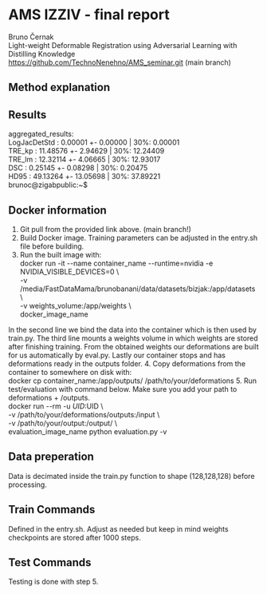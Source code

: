 # AMS IZZIV - final report
Bruno Černak      \
Light-weight Deformable Registration using Adversarial Learning with Distilling Knowledge\
https://github.com/TechnoNenehno/AMS_seminar.git (main branch)

## Method explanation


## Results
aggregated_results:    \
        LogJacDetStd        : 0.00001 +- 0.00000 | 30%: 0.00001   \
        TRE_kp              : 11.48576 +- 2.94629 | 30%: 12.24409 \
        TRE_lm              : 12.32114 +- 4.06665 | 30%: 12.93017 \
        DSC                 : 0.25145 +- 0.08298 | 30%: 0.20475   \
        HD95                : 49.13264 +- 13.05698 | 30%: 37.89221      \
brunoc@zigabpublic:~$   

## Docker information
1. Git pull from the provided link above. (main branch!)
2. Build Docker image. Training parameters can be adjusted in the entry.sh file before building.
3. Run the built image with: \
docker run -it --name container_name --runtime=nvidia -e NVIDIA_VISIBLE_DEVICES=0 \ \
	      -v /media/FastDataMama/brunobanani/data/datasets/bizjak:/app/datasets \ \
	      -v weights_volume:/app/weights \    \
	      docker_image_name 

In the second line we bind the data into the container which is then used by train.py. The third line mounts a weights volume in which weights are stored after finishing training. From the obtained weights our deformations are built for us automatically by eval.py. Lastly our container stops and has deformations ready in the outputs folder. 
4. Copy deformations from the container to somewhere on disk with: \
docker cp container_name:/app/outputs/ /path/to/your/deformations 
5. Run test/evaluation with command below. Make sure you add your path to deformations + /outputs. \
docker run     --rm     -u $UID:$UID     \      \
	      -v /path/to/your/deformations/outputs:/input    \     \
 	      -v /path/to/your/output:/output/    \     \
 	      evaluation_image_name python evaluation.py -v   

## Data preperation
Data is decimated inside the train.py function to shape (128,128,128) before processing.

## Train Commands
Defined in the entry.sh. Adjust as needed but keep in mind weights checkpoints are stored after 1000 steps.

## Test Commands
Testing is done with step 5.
